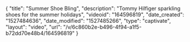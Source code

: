 {
    "title": "Summer Shoe Bling",
    "description": "Tommy Hilfiger sparkling shoes for the summer holidays",
    "videoid": "164596819",
    "date_created": "1527484636",
    "date_modified": "1527485266",
    "type": "captivate",
    "layout": "video",
    "url": "\/v\/6c860b2e-b496-4f94-a1f5-b72dd70e48b4\/164596819"
}